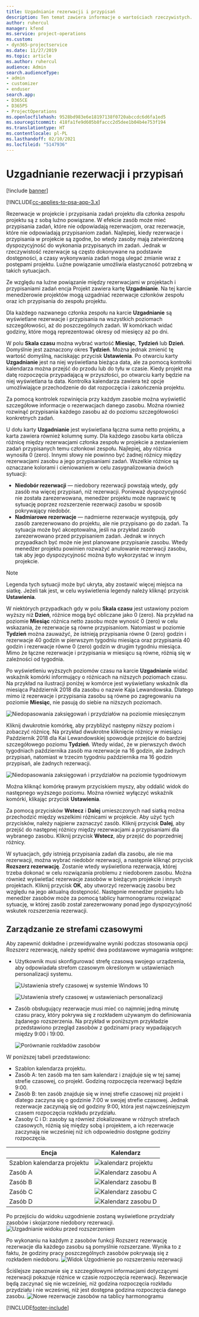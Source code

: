 ```yaml
---
title: Uzgadnianie rezerwacji i przypisań
description: Ten temat zawiera informacje o wartościach rzeczywistych.
author: ruhercul
manager: kfend
ms.service: project-operations
ms.custom:
- dyn365-projectservice
ms.date: 11/27/2019
ms.topic: article
ms.author: ruhercul
audience: Admin
search.audienceType:
- admin
- customizer
- enduser
search.app:
- D365CE
- D365PS
- ProjectOperations
ms.openlocfilehash: 9528bd983e6e18197138f0720abccdc6d6fa1ed5
ms.sourcegitcommit: 418fa1fe9d605b8faccc2d5dee1b04b4e753f194
ms.translationtype: HT
ms.contentlocale: pl-PL
ms.lasthandoff: 02/10/2021
ms.locfileid: "5147936"
---
```

# <a name="reconcile-bookings-and-assignments"></a>Uzgadnianie rezerwacji i przypisań

[!include [banner](../includes/psa-now-project-operations.md)]

[!INCLUDE[cc-applies-to-psa-app-3.x](../includes/cc-applies-to-psa-app-3x.md)]

Rezerwacje w projekcie i przypisania zadań projektu dla członka zespołu projektu są z sobą luźno powiązane. W efekcie zasób może mieć przypisania zadań, które nie odpowiadają rezerwacjom, oraz rezerwacje, które nie odpowiadają przypisaniom zadań. Najlepiej, kiedy rezerwacje i przypisania w projekcie są zgodne, bo wtedy zasoby mają zatwierdzoną dyspozycyjność do wykonania przypisanych im zadań. Jednak w rzeczywistość rezerwacje są często dokonywane na podstawie dostępności, a czasy wykonywania zadań mogą ulegać zmianie wraz z postępami projektu. Luźne powiązanie umożliwia elastyczność potrzebną w takich sytuacjach.

Ze względu na luźne powiązanie między rezerwacjami w projektach i przypisaniami zadań encja Projekt zawiera kartę **Uzgadnianie**. Na tej karcie menedżerowie projektów mogą uzgadniać rezerwacje członków zespołu oraz ich przypisania do zespołu projektu.

Dla każdego nazwanego członka zespołu na karcie **Uzgadnianie** są wyświetlane rezerwacje i przypisania na wszystkich poziomach szczegółowości, aż do poszczególnych zadań. W komórkach widać godziny, które mogą reprezentować okresy od miesięcy aż po dni.

W polu **Skala czasu** można wybrać wartość **Miesiąc**, **Tydzień** lub **Dzień**. Domyślnie jest zaznaczony okres **Tydzień**. Można jednak zmienić tę wartość domyślną, naciskając przycisk **Ustawienia**. Po otwarciu karty **Uzgadnianie** jest na niej wyświetlana bieżąca data, ale za pomocą kontrolki kalendarza można przejść do przodu lub do tyłu w czasie. Kiedy projekt ma datę rozpoczęcia przypadającą w przyszłości, po otwarciu karty będzie na niej wyświetlana ta data. Kontrolka kalendarza zawiera też opcje umożliwiające przechodzenie do dat rozpoczęcia i zakończenia projektu.

Za pomocą kontrolek rozwinięcia przy każdym zasobie można wyświetlić szczegółowe informacje o rezerwacjach danego zasobu. Można również rozwinąć przypisania każdego zasobu aż do poziomu szczegółowości konkretnych zadań.

U dołu karty **Uzgadnianie** jest wyświetlana łączna suma netto projektu, a karta zawiera również kolumnę sumy. Dla każdego zasobu karta oblicza różnicę między rezerwacjami członka zespołu w projekcie a zestawieniem zadań przypisanych temu członkowi zespołu. Najlepiej, aby różnica wynosiła 0 (zero). Innymi słowy nie powinno być żadnej różnicy między rezerwacjami zasobu a jego przypisaniami zadań. Wszelkie różnice są oznaczane kolorami i cieniowaniem w celu zasygnalizowania dwóch sytuacji:

- **Niedobór rezerwacji** — niedobory rezerwacji powstają wtedy, gdy zasób ma więcej przypisań, niż rezerwacji. Ponieważ dyspozycyjność nie została zarezerwowana, menedżer projektu może naprawić tę sytuację poprzez rozszerzenie rezerwacji zasobu w sposób pokrywający niedobór.
- **Nadmiarowe rezerwacje** — nadmierne rezerwacje występują, gdy zasób zarezerwowano do projektu, ale nie przypisano go do zadań. Ta sytuacja może być akceptowalna, jeśli na przykład zasób zarezerwowano przed przypisaniem zadań. Jednak w innych przypadkach być może nie jest planowane przypisanie zasobu. Wtedy menedżer projektu powinien rozważyć anulowanie rezerwacji zasobu, tak aby jego dyspozycyjność można było wykorzystać w innym projekcie.

> [!NOTE]
> Legenda tych sytuacji może być ukryta, aby zostawić więcej miejsca na siatkę. Jeżeli tak jest, w celu wyświetlenia legendy należy kliknąć przycisk **Ustawienia**.

W niektórych przypadkach gdy w polu **Skala czasu** jest ustawiony poziom wyższy niż **Dzień**, różnice mogą być obliczane jako 0 (zero). Na przykład na poziomie **Miesiąc** różnica netto zasobu może wynosić 0 (zero) w celu wskazania, że rezerwacje są równe przypisaniom. Natomiast w poziomie **Tydzień** można zauważyć, że istnieją przypisania równe 0 (zero) godzin i rezerwacje 40 godzin w pierwszym tygodniu miesiąca oraz przypisania 40 godzin i rezerwacje równe 0 (zero) godzin w drugim tygodniu miesiąca. Mimo że łączne rezerwacje i przypisania w miesiącu są równe, różnią się w zależności od tygodnia.

Po wyświetleniu wyższych poziomów czasu na karcie **Uzgadnianie** widać wskaźnik komórki informujący o różnicach na niższych poziomach czasu. Na przykład na ilustracji poniżej w komórce jest wyświetlany wskaźnik dla miesiąca Październik 2018 dla zasobu o nazwie Kaja Lewandowska. Dlatego mimo iż rezerwacje i przypisania zasobu są równe po zagregowaniu na poziomie **Miesiąc**, nie pasują do siebie na niższych poziomach.

![Niedopasowania zaksięgowań i przydziałów na poziomie miesięcznym](media/reconcile-assignments-01.JPG)

Kliknij dwukrotnie komórkę, aby przybliżyć następny niższy poziom i zobaczyć różnicę. Na przykład dwukrotne kliknięcie różnicy w miesiącu Październik 2018 dla Kai Lewandowskiej spowoduje przejście do bardziej szczegółowego poziomu **Tydzień**. Wtedy widać, że w pierwszych dwóch tygodniach października zasób ma rezerwacje na 16 godzin, ale żadnych przypisań, natomiast w trzecim tygodniu października ma 16 godzin przypisań, ale żadnych rezerwacji.

![Niedopasowania zaksięgowań i przydziałów na poziomie tygodniowym](media/reconcile-assignments-02.JPG)

Można kliknąć komórkę prawym przyciskiem myszy, aby oddalić widok do następnego wyższego poziomu. Można również wyłączyć wskaźnik komórki, klikając przycisk **Ustawienia**. 

Za pomocą przycisków **Wstecz** i **Dalej** umieszczonych nad siatką można przechodzić między wszelkimi różnicami w projekcie. Aby użyć tych przycisków, należy najpierw zaznaczyć zasób. Kliknij przycisk **Dalej**, aby przejść do następnej różnicy między rezerwacjami a przypisaniami dla wybranego zasobu. Kliknij przycisk **Wstecz**, aby przejść do poprzedniej różnicy.

W sytuacjach, gdy istnieją przypisania zadań dla zasobu, ale nie ma rezerwacji, można wybrać niedobór rezerwacji, a następnie kliknąć przycisk **Rozszerz rezerwację**. Zostanie wtedy wyświetlona rezerwacja, której trzeba dokonać w celu rozwiązania problemu z niedoborem zasobu. Można również wyświetlać rezerwacje zasobów w bieżącym projekcie i innych projektach. Kliknij przycisk **OK**, aby utworzyć rezerwację zasobu bez względu na jego aktualną dostępność. Następnie menedżer projektu lub menedżer zasobów może za pomocą tablicy harmonogramu rozwiązać sytuację, w której zasób został zarezerwowany ponad jego dyspozycyjność wskutek rozszerzenia rezerwacji.

## <a name="managing-with-time-zones"></a>Zarządzanie ze strefami czasowymi
Aby zapewnić dokładne i przewidywalne wyniki podczas stosowania opcji Rozszerz rezerwację, należy spełnić dwa podstawowe wymagania wstępne:  

- Użytkownik musi skonfigurować strefę czasową swojego urządzenia, aby odpowiadała strefom czasowym określonym w ustawieniach personalizacji systemu.
 
  ![Ustawienia strefy czasowej w systemie Windows 10](media/reconcile-assignments-03.png)

  ![Ustawienia strefy czasowej w ustawieniach personalizacji](media/reconcile-assignments-04.png)
 
- Zasób obsługujący rezerwacje musi mieć co najmniej jedną minutę czasu pracy, który pokrywa się z rozkładem używanym do definiowania żądanego rozszerzenia. Na przykład w poniższym przykładzie przedstawiono przegląd zasobów z godzinami pracy wypadających między 9:00 i 19:00. 

  ![Porównanie rozkładów zasobów](media/reconcile-assignments-05.png)

W poniższej tabeli przedstawiono:

- Szablon kalendarza projektu.
- Zasób A: ten zasób ma ten sam kalendarz i znajduje się w tej samej strefie czasowej, co projekt. Godziną rozpoczęcia rezerwacji będzie 9:00.
- Zasób B: ten zasób znajduje się w innej strefie czasowej niż projekt i dlatego zaczyna się o godzinie 7:00 w swojej strefie czasowej. Jednak rezerwacje zaczynają się od godziny 9:00, która jest najwcześniejszym czasem rozpoczęcia rozkładu przydziału.
- Zasoby C i D: zasoby są również zlokalizowane w różnych strefach czasowych, różnią się między sobą i projektem, a ich rezerwacje zaczynają nie wcześniej niż ich odpowiednio dostępne godziny rozpoczęcia.

|Encja  |Kalendarz  |
|-|-|
|Szablon kalendarza projektu   | ![kalendarz projektu](media/reconcile-assignments-06.png) |
|Zasób A  | ![Kalendarz zasobu A](media/reconcile-assignments-06.png) |
|Zasób B  |  ![Kalendarz zasobu B](media/reconcile-assignments-07.png) |
|Zasób C  |  ![Kalendarz zasobu C](media/reconcile-assignments-08.png) |
|Zasób D  | ![Kalendarz zasobu D](media/reconcile-assignments-09.png)  |
 
Po przejściu do widoku uzgodnienie zostaną wyświetlone przydziały zasobów i skojarzone niedobory rezerwacji.
 ![Uzgadnianie widoku przed rozszerzeniem](media/reconcile-assignments-10.png)

Po wykonaniu na każdym z zasobów funkcji Rozszerz rezerwację rezerwacje dla każdego zasobu są pomyślnie rozszerzane. Wynika to z faktu, że godziny pracy poszczególnych zasobów pokrywają się z rozkładem niedoboru.
 ![Widok Uzgodnienie po rozszerzeniu rezerwacji](media/reconcile-assignments-11.png) 

Ściślejsze zapoznanie się z szczegółowymi informacjami dotyczącymi rezerwacji pokazuje różnice w czasie rozpoczęcia rezerwacji. Rezerwacje będą zaczynać się nie wcześniej, niż godzina rozpoczęcia rozkładu przydziału i nie wcześniej, niż jest dostępna godzina rozpoczęcia danego zasobu.
 ![Nowe rezerwacje zasobów na tablicy harmonogramu](media/reconcile-assignments-12.png)


[!INCLUDE[footer-include](../includes/footer-banner.md)]
